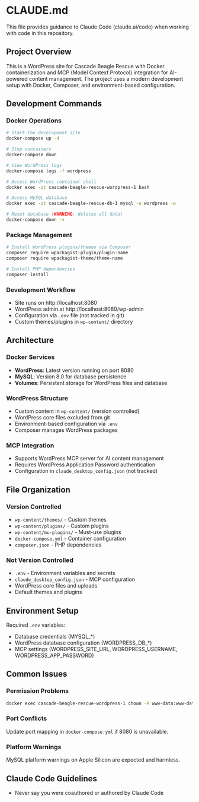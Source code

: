 # CLAUDE.md

This file provides guidance to Claude Code (claude.ai/code) when working with code in this repository.

## Project Overview

This is a WordPress site for Cascade Beagle Rescue with Docker containerization and MCP (Model Context Protocol) integration for AI-powered content management. The project uses a modern development setup with Docker, Composer, and environment-based configuration.

## Development Commands

### Docker Operations
```bash
# Start the development site
docker-compose up -d

# Stop containers
docker-compose down

# View WordPress logs
docker-compose logs -f wordpress

# Access WordPress container shell
docker exec -it cascade-beagle-rescue-wordpress-1 bash

# Access MySQL database
docker exec -it cascade-beagle-rescue-db-1 mysql -u wordpress -p

# Reset database (WARNING: deletes all data)
docker-compose down -v
```

### Package Management
```bash
# Install WordPress plugins/themes via Composer
composer require wpackagist-plugin/plugin-name
composer require wpackagist-theme/theme-name

# Install PHP dependencies
composer install
```

### Development Workflow
- Site runs on http://localhost:8080
- WordPress admin at http://localhost:8080/wp-admin
- Configuration via `.env` file (not tracked in git)
- Custom themes/plugins in `wp-content/` directory

## Architecture

### Docker Services
- **WordPress**: Latest version running on port 8080
- **MySQL**: Version 8.0 for database persistence
- **Volumes**: Persistent storage for WordPress files and database

### WordPress Structure
- Custom content in `wp-content/` (version controlled)
- WordPress core files excluded from git
- Environment-based configuration via `.env`
- Composer manages WordPress packages

### MCP Integration
- Supports WordPress MCP server for AI content management
- Requires WordPress Application Password authentication
- Configuration in `claude_desktop_config.json` (not tracked)

## File Organization

### Version Controlled
- `wp-content/themes/` - Custom themes
- `wp-content/plugins/` - Custom plugins  
- `wp-content/mu-plugins/` - Must-use plugins
- `docker-compose.yml` - Container configuration
- `composer.json` - PHP dependencies

### Not Version Controlled
- `.env` - Environment variables and secrets
- `claude_desktop_config.json` - MCP configuration
- WordPress core files and uploads
- Default themes and plugins

## Environment Setup

Required `.env` variables:
- Database credentials (MYSQL_*)
- WordPress database configuration (WORDPRESS_DB_*)
- MCP settings (WORDPRESS_SITE_URL, WORDPRESS_USERNAME, WORDPRESS_APP_PASSWORD)

## Common Issues

### Permission Problems
```bash
docker exec cascade-beagle-rescue-wordpress-1 chown -R www-data:www-data /var/www/html/wp-content
```

### Port Conflicts
Update port mapping in `docker-compose.yml` if 8080 is unavailable.

### Platform Warnings
MySQL platform warnings on Apple Silicon are expected and harmless.

## Claude Code Guidelines

- Never say you were coauthored or authored by Claude Code